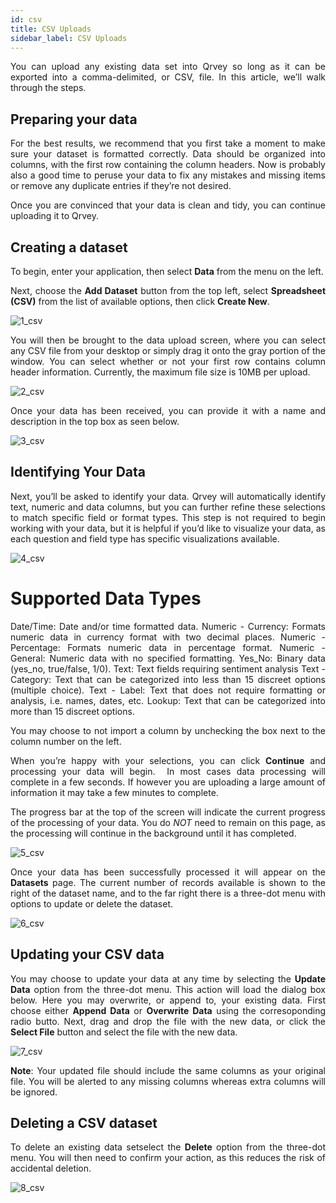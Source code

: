 ```yaml
---
id: csv
title: CSV Uploads
sidebar_label: CSV Uploads
---
```


<div style="text-align: justify">

You can upload any existing data set into Qrvey so long as it can be exported into a comma-delimited, or CSV, file. In this article, we’ll walk through the steps.

## Preparing your data
For the best results, we recommend that you first take a moment to make sure your dataset is formatted correctly. Data should be organized into columns, with the first row containing the column headers. Now is probably also a good time to peruse your data to fix any mistakes and missing items or remove any duplicate entries if they’re not desired.

Once you are convinced that your data is clean and tidy, you can continue uploading it to Qrvey.

## Creating a dataset
To begin, enter your application, then select **Data** from the menu on the left.

Next, choose the **Add Dataset** button from the top left, select **Spreadsheet (CSV)** from the list of available options, then click **Create New**.

![1_csv](https://s3.amazonaws.com/cdn.qrvey.com/documentation_assets/ui-docs/datasets/3.4.2.2_csv/1_csv.png#thumbnail)

You will then be brought to the data upload screen, where you can select any CSV file from your desktop or simply drag it onto the gray portion of the window. You can select whether or not your first row contains column header information. Currently, the maximum file size is 10MB per upload.

![2_csv](https://s3.amazonaws.com/cdn.qrvey.com/documentation_assets/ui-docs/datasets/3.4.2.2_csv/2_csv.png#thumbnail)

Once your data has been received, you can provide it with a name and description in the top box as seen below.

![3_csv](https://s3.amazonaws.com/cdn.qrvey.com/documentation_assets/ui-docs/datasets/3.4.2.2_csv/3_csv.png#thumbnail-40)

## Identifying Your Data
Next, you’ll be asked to identify your data. Qrvey will automatically identify text, numeric and data columns, but you can further refine these selections to match specific field or format types. This step is not required to begin working with your data, but it is helpful if you’d like to visualize your data, as each question and field type has specific visualizations available.

![4_csv](https://s3.amazonaws.com/cdn.qrvey.com/documentation_assets/ui-docs/datasets/3.4.2.2_csv/4_csv.png#thumbnail)

# Supported Data Types
Date/Time: Date and/or time formatted data.
Numeric - Currency: Formats numeric data in currency format with two decimal places.
Numeric - Percentage: Formats numeric data in percentage format.
Numeric - General: Numeric data with no specified formatting.
Yes_No: Binary data (yes_no, true/false, 1/0).
Text: Text fields requiring sentiment analysis
Text - Category: Text that can be categorized into less than 15 discreet options (multiple choice).
Text - Label: Text that does not require formatting or analysis, i.e. names, dates, etc.
Lookup: Text that can be categorized into more than 15 discreet options.

You may choose to not import a column by unchecking the box next to the column number on the left. 

When you’re happy with your selections, you can click **Continue** and processing your data will begin.  In most cases data processing will complete in a few seconds. If however you are uploading a large amount of information it may take a few minutes to complete.

The progress bar at the top of the screen will indicate the current progress of the processing of your data. You do _NOT_ need to remain on this page, as the processing will continue in the background until it has completed.

![5_csv](https://s3.amazonaws.com/cdn.qrvey.com/documentation_assets/ui-docs/datasets/3.4.2.2_csv/5_csv.png#thumbnail-80)

Once your data has been successfully processed it will appear on the **Datasets** page. The current number of records available is shown to the right of the dataset name, and to the far right there is a three-dot menu with options to update or delete the dataset.

![6_csv](https://s3.amazonaws.com/cdn.qrvey.com/documentation_assets/ui-docs/datasets/3.4.2.2_csv/6_csv.png#thumbnail-40)

## Updating your CSV data
You may choose to update your data at any time by selecting the **Update Data** option from the three-dot menu. This action will load the dialog box below. Here you may overwrite, or append to, your existing data. First choose either **Append Data** or **Overwrite Data** using the corresoponding radio butto. Next, drag and drop the file with the new data, or click the **Select File** button and select the file with the new data.

![7_csv](https://s3.amazonaws.com/cdn.qrvey.com/documentation_assets/ui-docs/datasets/3.4.2.2_csv/7_csv.png#thumbnail)

**Note**: Your updated file should include the same columns as your original file. You will be alerted to any missing columns whereas extra columns will be ignored.

## Deleting a CSV dataset
To delete an existing data setselect the **Delete** option from the three-dot menu. You will then need to confirm your action, as this reduces the risk of accidental deletion.

![8_csv](https://s3.amazonaws.com/cdn.qrvey.com/documentation_assets/ui-docs/datasets/3.4.2.2_csv/8_csv.png#thumbnail-40)
